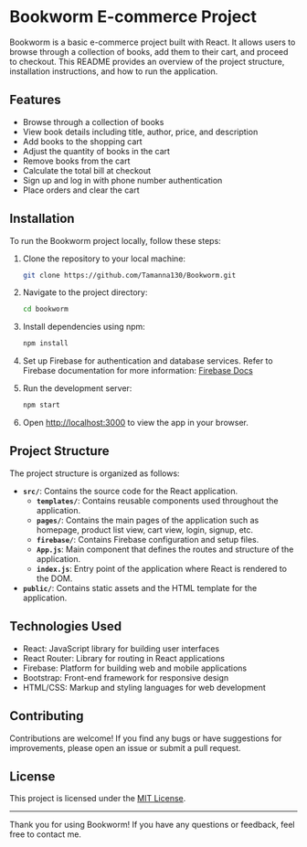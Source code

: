 # Bookworm E-commerce Project

Bookworm is a basic e-commerce project built with React. It allows users to browse through a collection of books, add them to their cart, and proceed to checkout. This README provides an overview of the project structure, installation instructions, and how to run the application.

## Features

- Browse through a collection of books
- View book details including title, author, price, and description
- Add books to the shopping cart
- Adjust the quantity of books in the cart
- Remove books from the cart
- Calculate the total bill at checkout
- Sign up and log in with phone number authentication
- Place orders and clear the cart

## Installation

To run the Bookworm project locally, follow these steps:

1. Clone the repository to your local machine:

    ```bash
    git clone https://github.com/Tamanna130/Bookworm.git
    ```

2. Navigate to the project directory:

    ```bash
    cd bookworm
    ```

3. Install dependencies using npm:

    ```bash
    npm install
    ```

4. Set up Firebase for authentication and database services. Refer to Firebase documentation for more information: [Firebase Docs](https://firebase.google.com/docs)

5. Run the development server:

    ```bash
    npm start
    ```

6. Open [http://localhost:3000](http://localhost:3000) to view the app in your browser.

## Project Structure

The project structure is organized as follows:

- **`src/`**: Contains the source code for the React application.
  - **`templates/`**: Contains reusable components used throughout the application.
  - **`pages/`**: Contains the main pages of the application such as homepage, product list view, cart view, login, signup, etc.
  - **`firebase/`**: Contains Firebase configuration and setup files.
  - **`App.js`**: Main component that defines the routes and structure of the application.
  - **`index.js`**: Entry point of the application where React is rendered to the DOM.
- **`public/`**: Contains static assets and the HTML template for the application.

## Technologies Used

- React: JavaScript library for building user interfaces
- React Router: Library for routing in React applications
- Firebase: Platform for building web and mobile applications
- Bootstrap: Front-end framework for responsive design
- HTML/CSS: Markup and styling languages for web development

## Contributing

Contributions are welcome! If you find any bugs or have suggestions for improvements, please open an issue or submit a pull request.

## License

This project is licensed under the [MIT License](LICENSE).

---

Thank you for using Bookworm! If you have any questions or feedback, feel free to contact me.
